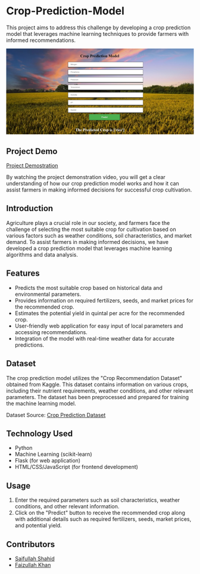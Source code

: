 # Crop-Prediction-Model

This project aims to address this challenge by developing a crop prediction model that leverages machine learning techniques to provide farmers with informed recommendations.

![project](https://github.com/SaifullahShahid/Crop-Prediction-Model/blob/master/static/ProjectPic.jpg)

## Project Demo
[Project Demostration](https://youtu.be/og187CU9hqg)

By watching the project demonstration video, you will get a clear understanding of how our crop prediction model works and how it can assist farmers in making informed decisions for successful crop cultivation.

## Introduction
Agriculture plays a crucial role in our society, and farmers face the challenge of selecting the most suitable crop for cultivation based on various factors such as weather conditions, soil characteristics, and market demand. To assist farmers in making informed decisions, we have developed a crop prediction model that leverages machine learning algorithms and data analysis.

## Features
- Predicts the most suitable crop based on historical data and environmental parameters.
- Provides information on required fertilizers, seeds, and market prices for the recommended crop.
- Estimates the potential yield in quintal per acre for the recommended crop.
- User-friendly web application for easy input of local parameters and accessing recommendations.
- Integration of the model with real-time weather data for accurate predictions.

## Dataset
The crop prediction model utilizes the "Crop Recommendation Dataset" obtained from Kaggle. This dataset contains information on various crops, including their nutrient requirements, weather conditions, and other relevant parameters. The dataset has been preprocessed and prepared for training the machine learning model.

Dataset Source: [Crop Prediction Dataset](https://www.kaggle.com/datasets/atharvaingle/crop-recommendation-dataset/data)

## Technology Used
- Python
- Machine Learning (scikit-learn)
- Flask (for web application)
- HTML/CSS/JavaScript (for frontend development)

## Usage
1. Enter the required parameters such as soil characteristics, weather conditions, and other relevant information.
2. Click on the "Predict" button to receive the recommended crop along with additional details such as required fertilizers, seeds, market prices, and potential yield.

## Contributors
- [Saifullah Shahid](https://github.com/SaifullahShahid)
- [Faizullah Khan](https://github.com/faizullahkhan1)




